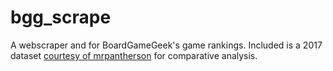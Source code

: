# bgg_scrape
A webscraper and for BoardGameGeek's game rankings. Included is a 2017 dataset [courtesy of mrpantherson](https://www.kaggle.com/datasets/mrpantherson/board-game-data) for comparative analysis.
